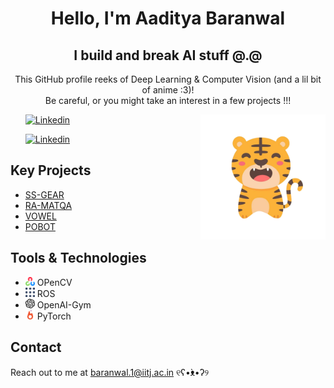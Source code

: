 <!DOCTYPE html>
<html lang="en">
<head>
  <meta charset="UTF-8">
  <meta name="viewport" content="width=device-width, initial-scale=1.0">
</head>
<body>
  <h1 class="animated-element" align = center>Hello, I'm Aaditya Baranwal</h1>
  <h2 class="animated-element" align = center>I build and break AI stuff @.@</h2>
  <p class="animated-element" align = center>This GitHub profile reeks of Deep Learning & Computer Vision (and a lil bit of anime :3)! <br>Be careful, or you might take an interest in a few projects !!!</p>
    <ul>
    <a href="https://www.instagram.com/sochastic/">
        <img src="https://img.shields.io/badge/-|%20%20sochastic%20|-purple?style=flat-square&logo=Instagram&logoColor=white&link=https://www.linkedin.com/in/aadityabaranwal/" alt="Linkedin">
    </a>
        <img src=assets/profile.png alt="Profile Picture" align = right height = 200>
    </ul>
    <ul>
    <a href="https://www.linkedin.com/in/aadityabaranwal/">
        <img src="https://img.shields.io/badge/-Aaditya%20Baranwal-blue?style=flat-square&logo=Linkedin&logoColor=white&link=https://www.linkedin.com/in/aadityabaranwal/" alt="Linkedin">
    </a>
    </ul>
  
  <h2 class="animated-element">Key Projects</h2>
  <ul class="animated-element">
    <li><a href="">SS-GEAR</a></li>
    <li><a href="">RA-MATQA</a></li>
    <li><a href="">VOWEL</a></li>
    <li><a href="">POBOT</a></li>
    <!-- Add more projects with links as needed -->
  </ul>
  
   <h2 class="animated-element">Tools & Technologies</h2>
  <ul class="animated-element">
    <li>
      <img src="assets/cv2.png" alt="OpenCV Logo" width="15"> OPenCV
    </li>
    <li>
      <img src="assets/ros.svg" alt="ROS Logo" width="15"> ROS
    </li>
    <li>
      <img src="assets/gym.svg" alt="OpenAI Gym Logo" width="15"> OpenAI-Gym
    </li>
    <li>
      <img src="assets/torch.svg" alt="PyTorch Logo" width="15"> PyTorch
    </li>
    <!-- Add more tools and technologies as needed -->
  </ul>
  
  <h2 class="animated-element">Contact</h2>
  <p class="animated-element">Reach out to me at <u>baranwal.1@iitj.ac.in</u> ୧ʕ•̀ᴥ•́ʔ୨</p>
</body>
</html>
